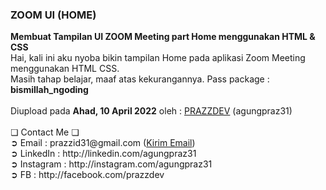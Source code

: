 <html>
<h3>ZOOM UI (HOME)</h3>
<b>Membuat Tampilan UI ZOOM Meeting part Home menggunakan HTML & CSS</b><br>
Hai, kali ini aku nyoba bikin tampilan Home pada aplikasi Zoom Meeting menggunakan HTML CSS.<br>
Masih tahap belajar, maaf atas kekurangannya. Pass package : <b>bismillah_ngoding</b><br><br>
  Diupload pada <b>Ahad, 10 April 2022</b> oleh : <a href="http://github.com/agungpraz31">PRAZZDEV</a> (agungpraz31)<br><br>
  ❏ Contact Me ❏ <br>
  ➲ Email       : prazzid31@gmail.com (<a href="mailto:prazzid31@gmail.com">Kirim Email</a>) <br>
    ➲ LinkedIn    : http://linkedin.com/agungpraz31 <br>
    ➲ Instagram   : http://instagram.com/agungpraz31 <br>
    ➲ FB          : http://facebook.com/prazzdev <br>
</html>
